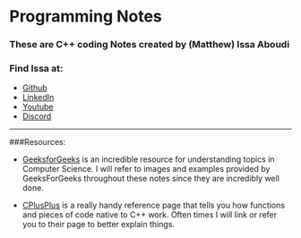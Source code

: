 # Programming Notes

### These are C++ coding Notes created by (Matthew) Issa Aboudi

### Find Issa at: 
- <a href="http://github.com/IssaAboudi/" target="_blank">Github</a>
- <a href="https://www.linkedin.com/in/matthew-issa-aboudi-54053a208" target="_blank">LinkedIn</a>
- <a href="https://www.youtube.com/channel/UCAEvG6K64MbO79nDRrp_9zw" target="_blank">Youtube</a>
- <a href="https://discord.gg/48de4N8pdk" target="_blank">Discord</a>

---

###Resources:

- [GeeksforGeeks](https://www.geeksforgeeks.org/) is an incredible resource
for understanding topics in Computer Science. I will refer to images and 
examples provided by GeeksForGeeks throughout these notes since they are
incredibly well done.


- [CPlusPlus](https://www.cplusplus.com/) is a really handy reference page that
tells you how functions and pieces of code native to C++ work. Often times I
will link or refer you to their page to better explain things.
